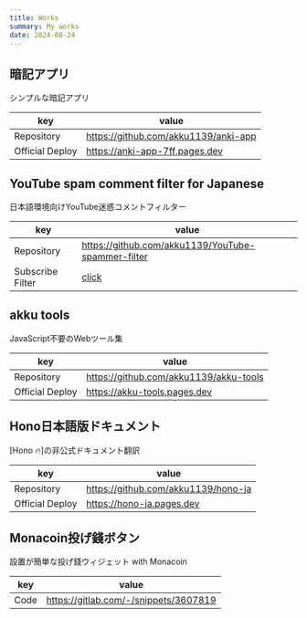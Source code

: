 ```yaml
---
title: Works
summary: My works
date: 2024-08-24
---
```


## 暗記アプリ

シンプルな暗記アプリ

| key | value |
| --- | --- |
| Repository | https://github.com/akku1139/anki-app |
| Official Deploy | https://anki-app-7ff.pages.dev |

## YouTube spam comment filter for Japanese

日本語環境向けYouTube迷惑コメントフィルター

| key | value |
| --- | --- |
| Repository | https://github.com/akku1139/YouTube-spammer-filter |
| Subscribe Filter | [click](abp:subscribe?location=https%3A%2F%2Fraw.githubusercontent.com%2Fakku1139%2FYouTube-spammer-filter%2Fmain%2Ffilter.txt&title=YouTube%20spam%20comment%20filter%20for%20Japanese) |

## akku tools

JavaScript不要のWebツール集

| key | value |
| --- | --- |
| Repository | https://github.com/akku1139/akku-tools |
| Official Deploy | https://akku-tools.pages.dev |

## Hono日本語版ドキュメント

[Hono 🔥]の非公式ドキュメント翻訳

| key | value |
| --- | --- |
| Repository | https://github.com/akku1139/hono-ja |
| Official Deploy | https://hono-ja.pages.dev |

## Monacoin投げ錢ボタン

設置が簡単な投げ錢ウィジェット with Monacoin

| key | value |
| --- | --- |
| Code | https://gitlab.com/-/snippets/3607819 |
